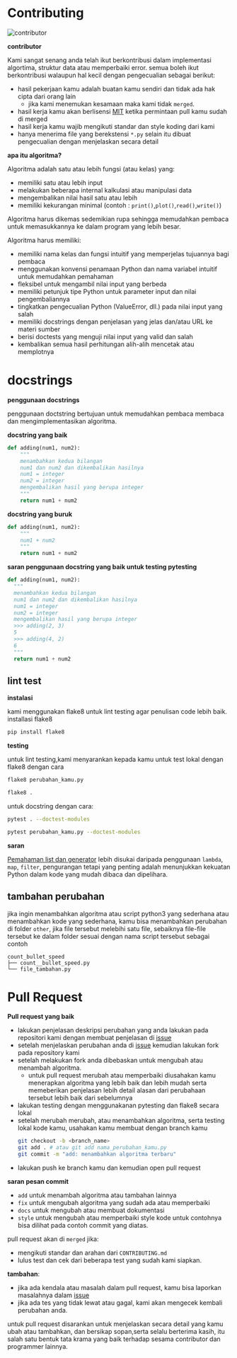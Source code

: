 # Contributing
![contributor](https://img.shields.io/github/contributors/bellshade/PythonAlgorithm?label=kontributor&style=for-the-badge)

**contributor**

Kami sangat senang anda telah ikut berkontribusi dalam implementasi algortima, struktur data atau memperbaiki error.
semua boleh ikut berkontribusi walaupun hal kecil dengan pengecualian sebagai berikut:

- hasil pekerjaan kamu adalah buatan kamu sendiri dan tidak ada hak cipta dari orang lain
  - jika kami menemukan kesamaan maka kami tidak `merged`.
- hasil kerja kamu akan berlisensi [MIT](LICENSE) ketika permintaan pull kamu sudah di merged
- hasil kerja kamu wajib mengikuti standar dan style koding dari kami
- hanya menerima file yang berekstensi ``*.py`` selain itu dibuat pengecualian dengan menjelaskan secara detail

**apa itu algoritma?**

Algoritma adalah satu atau lebih fungsi (atau kelas) yang:

- memiliki satu atau lebih input
- melakukan beberapa internal kalkulasi atau manipulasi data
- mengembalikan nilai hasil satu atau lebih
- memiliki kekurangan minimal (contoh : `print()`,`plot()`,`read()`,`write()`)

Algoritma harus dikemas sedemikian rupa sehingga memudahkan pembaca untuk memasukkannya ke dalam program yang lebih besar.

Algoritma harus memiliki:

- memiliki nama kelas dan fungsi intuitif yang memperjelas tujuannya bagi pembaca
- menggunakan konvensi penamaan Python dan nama variabel intuitif untuk memudahkan pemahaman
- fleksibel untuk mengambil nilai input yang berbeda
- memiliki petunjuk tipe Python untuk parameter input dan nilai pengembaliannya
- tingkatkan pengecualian Python (ValueError, dll.) pada nilai input yang salah
- memiliki docstrings dengan penjelasan yang jelas dan/atau URL ke materi sumber
- berisi doctests yang menguji nilai input yang valid dan salah
- kembalikan semua hasil perhitungan alih-alih mencetak atau memplotnya

# docstrings

**penggunaan docstrings**

penggunaan doctstring bertujuan untuk memudahkan pembaca membaca dan mengimplementasikan algoritma.

**docstring yang baik**

```py
def adding(num1, num2):
    """
    menambahkan kedua bilangan
    num1 dan num2 dan dikembalikan hasilnya
    num1 = integer
    num2 = integer
    mengembalikan hasil yang berupa integer
    """
    return num1 + num2
```

**docstring yang buruk**

```py
def adding(num1, num2):
    """
    num1 + num2
    """
    return num1 + num2
```

**saran penggunaan docstring yang baik untuk testing pytesting**

```py
def adding(num1, num2):
  """
  menambahkan kedua bilangan
  num1 dan num2 dan dikembalikan hasilnya
  num1 = integer
  num2 = integer
  mengembalikan hasil yang berupa integer
  >>> adding(2, 3)
  5
  >>> adding(4, 2)
  6
  """
  return num1 + num2
```

## lint test

**instalasi**

kami menggunakan flake8 untuk lint testing agar penulisan code lebih baik.
installasi flake8

```bash
pip install flake8
```

**testing**

untuk lint testing,kami menyarankan kepada kamu untuk test lokal dengan flake8 dengan cara

```bash
flake8 perubahan_kamu.py
```

```bash
flake8 .
```

untuk docstring dengan cara:

```bash
pytest . --doctest-modules
```

```bash
pytest perubahan_kamu.py --doctest-modules
```

**saran**

[Pemahaman list dan generator](https://docs.python.org/3/tutorial/datastructures.html#list-comprehensions) lebih disukai daripada penggunaan `lambda`, `map`, `filter`, pengurangan tetapi yang penting adalah menunjukkan kekuatan Python dalam kode yang mudah dibaca dan dipelihara.

## tambahan perubahan

jika ingin menambahkan algoritma atau script python3 yang sederhana atau menambahkan kode yang sederhana, kamu bisa menambahkan perubahan di folder `other`, jika file tersebut melebihi satu file, sebaiknya file-file tersebut ke dalam folder sesuai dengan nama script tersebut sebagai contoh

```
count_bullet_speed
├── count__bullet_speed.py
└── file_tambahan.py
```

# Pull Request

**Pull request yang baik**

- lakukan penjelasan deskripsi perubahan yang anda lakukan pada repositori kami dengan membuat penjelasan di [issue](https://github.com/bellshade/Python/issues)
- setelah menjelaskan perubahan anda di [issue](https://github.com/bellshade/Python/issues) kemudian lakukan fork pada repository kami
- setelah melakukan fork anda dibebaskan untuk mengubah atau menambah algoritma.
  - untuk pull request merubah atau memperbaiki diusahakan kamu menerapkan algoritma yang lebih baik dan lebih mudah serta memeberikan penjelasan lebih detail alasan dari perubahaan tersebut lebih baik dari sebelumnya
- lakukan testing dengan menggunakanan pytesting dan flake8 secara lokal
- setelah merubah merubah, atau menambahkan algoritma, serta testing lokal kode kamu, usahakan kamu membuat dengan branch kamu
  ```bash
  git checkout -b <branch_name>
  git add . # atau git add nama_perubahan_kamu.py
  git commit -m "add: menambahkan algoritma terbaru"
  ```
- lakukan push ke branch kamu dan kemudian open pull request

**saran pesan commit**

- `add` untuk menambah algoritma atau tambahan lainnya
- `fix` untuk mengubah algoritma yang sudah ada atau memperbaiki
- `docs` untuk mengubah atau membuat dokumentasi
- `style` untuk mengubah atau memperbaiki style kode
  untuk contohnya bisa dilihat pada contoh commit yang diatas.

pull request akan di `merged` jika:

- mengikuti standar dan arahan dari `CONTRIBUTING.md`
- lulus test dan cek dari beberapa test yang sudah kami siapkan.

**tambahan**:

- jika ada kendala atau masalah dalam pull request, kamu bisa laporkan masalahnya dalam [issue](https://github.com/bellshade/PythonAlgorithm/issues)
- jika ada tes yang tidak lewat atau gagal, kami akan mengecek kembali perubahan anda.

untuk pull request disarankan untuk menjelaskan secara detail yang kamu ubah atau tambahkan, dan bersikap sopan,serta selalu berterima kasih, itu salah satu bentuk tata krama yang baik terhadap sesama contributor dan programmer lainnya.
